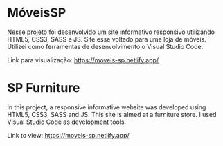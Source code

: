 # MóveisSP
Nesse projeto foi desenvolvido um site informativo responsivo utilizando HTML5, CSS3, SASS e JS. Site esse voltado para uma loja de móveis. Utilizei como ferramentas de desenvolvimento o Visual Studio Code.

Link para visualização: https://moveis-sp.netlify.app/

# SP Furniture

In this project, a responsive informative website was developed using HTML5, CSS3, SASS and JS. This site is aimed at a furniture store. I used Visual Studio Code as development tools.

Link to view: https://moveis-sp.netlify.app/

